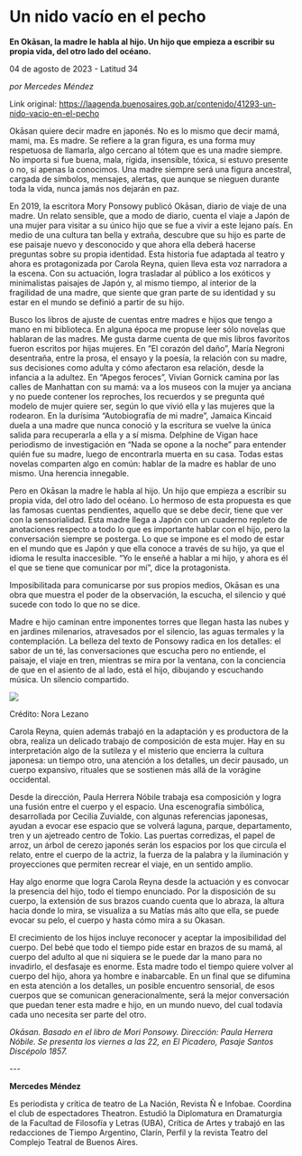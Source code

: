 # Un nido vacío en el pecho

**En Okāsan, la madre le habla al hijo. Un hijo que empieza a escribir su propia vida, del otro lado del océano.**

04 de agosto de 2023 - Latitud 34

_por Mercedes Méndez_

Link original: https://laagenda.buenosaires.gob.ar/contenido/41293-un-nido-vacio-en-el-pecho



Okāsan quiere decir madre en japonés. No es lo mismo que decir mamá, mami, ma. Es madre. Se refiere a la gran figura, es una forma muy respetuosa de llamarla, algo cercano al tótem que es una madre siempre. No importa si fue buena, mala, rígida, insensible, tóxica, si estuvo presente o no, si apenas la conocimos. Una madre siempre será una figura ancestral, cargada de símbolos, mensajes, alertas, que aunque se nieguen durante toda la vida, nunca jamás nos dejarán en paz.




En 2019, la escritora Mory Ponsowy publicó Okāsan, diario de viaje de una madre. Un relato sensible, que a modo de diario, cuenta el viaje a Japón de una mujer para visitar a su único hijo que se fue a vivir a este lejano país. En medio de una cultura tan bella y extraña, descubre que su hijo es parte de ese paisaje nuevo y desconocido y que ahora ella deberá hacerse preguntas sobre su propia identidad. Esta historia fue adaptada al teatro y ahora es protagonizada por Carola Reyna, quien lleva esta voz narradora a la escena. Con su actuación, logra trasladar al público a los exóticos y minimalistas paisajes de Japón y, al mismo tiempo, al interior de la fragilidad de una madre, que siente que gran parte de su identidad y su estar en el mundo se definió a partir de su hijo.




Busco los libros de ajuste de cuentas entre madres e hijos que tengo a mano en mi biblioteca. En alguna época me propuse leer sólo novelas que hablaran de las madres. Me gusta darme cuenta de que mis libros favoritos fueron escritos por hijas mujeres. En “El corazón del daño”, María Negroni desentraña, entre la prosa, el ensayo y la poesía, la relación con su madre, sus decisiones como adulta y cómo afectaron esa relación, desde la infancia a la adultez. En “Apegos feroces”, Vivian Gornick camina por las calles de Manhattan con su mamá: va a los museos con la mujer ya anciana y no puede contener los reproches, los recuerdos y se pregunta qué modelo de mujer quiere ser, según lo que vivió ella y las mujeres que la rodearon. En la durísima “Autobiografía de mi madre”, Jamaica Kincaid duela a una madre que nunca conoció y la escritura se vuelve la única salida para recuperarla a ella y a sí misma. Delphine de Vigan hace periodismo de investigación en “Nada se opone a la noche” para entender quién fue su madre, luego de encontrarla muerta en su casa. Todas estas novelas comparten algo en común: hablar de la madre es hablar de uno mismo. Una herencia innegable.




Pero en Okāsan la madre le habla al hijo. Un hijo que empieza a escribir su propia vida, del otro lado del océano. Lo hermoso de esta propuesta es que las famosas cuentas pendientes, aquello que se debe decir, tiene que ver con la sensorialidad. Esta madre llega a Japón con un cuaderno repleto de anotaciones respecto a todo lo que es importante hablar con el hijo, pero la conversación siempre se posterga. Lo que se impone es el modo de estar en el mundo que es Japón y que ella conoce a través de su hijo, ya que el idioma le resulta inaccesible. “Yo le enseñé a hablar a mi hijo, y ahora es él el que se tiene que comunicar por mí”, dice la protagonista.




Imposibilitada para comunicarse por sus propios medios, Okāsan es una obra que muestra el poder de la observación, la escucha, el silencio y qué sucede con todo lo que no se dice.




Madre e hijo caminan entre imponentes torres que llegan hasta las nubes y en jardines milenarios, atravesados por el silencio, las aguas termales y la contemplación. La belleza del texto de Ponsowy radica en los detalles: el sabor de un té, las conversaciones que escucha pero no entiende, el paisaje, el viaje en tren, mientras se mira por la ventana, con la conciencia de que en el asiento de al lado, está el hijo, dibujando y escuchando música. Un silencio compartido.




![](https://cdn.feater.me/files/images/2561670/3c5cfee0-ce25-45f3-ab68-8bb2de0e6ab1.jpg)




Crédito: Nora Lezano




Carola Reyna, quien además trabajó en la adaptación y es productora de la obra, realiza un delicado trabajo de composición de esta mujer. Hay en su interpretación algo de la sutileza y el misterio que encierra la cultura japonesa: un tiempo otro, una atención a los detalles, un decir pausado, un cuerpo expansivo, rituales que se sostienen más allá de la vorágine occidental.




Desde la dirección, Paula Herrera Nóbile trabaja esa composición y logra una fusión entre el cuerpo y el espacio. Una escenografía simbólica, desarrollada por Cecilia Zuvialde, con algunas referencias japonesas, ayudan a evocar ese espacio que se volverá laguna, parque, departamento, tren y un ajetreado centro de Tokio. Las puertas corredizas, el papel de arroz, un árbol de cerezo japonés serán los espacios por los que circula el relato, entre el cuerpo de la actriz, la fuerza de la palabra y la iluminación y proyecciones que permiten recrear el viaje, en un sentido amplio.




Hay algo enorme que logra Carola Reyna desde la actuación y es convocar la presencia del hijo, todo el tiempo enunciado. Por la disposición de su cuerpo, la extensión de sus brazos cuando cuenta que lo abraza, la altura hacia donde lo mira, se visualiza a su Matías más alto que ella, se puede evocar su pelo, el cuerpo y hasta cómo mira a su Okasan.




El crecimiento de los hijos incluye reconocer y aceptar la imposibilidad del cuerpo. Del bebé que todo el tiempo pide estar en brazos de su mamá, al cuerpo del adulto al que ni siquiera se le puede dar la mano para no invadirlo, el desfasaje es enorme. Esta madre todo el tiempo quiere volver al cuerpo del hijo, ahora ya hombre e inabarcable. En un final que se difumina en esta atención a los detalles, un posible encuentro sensorial, de esos cuerpos que se comunican generacionalmente, será la mejor conversación que puedan tener esta madre e hijo, en un mundo nuevo, del cual todavía cada uno necesita ser parte del otro.




*Okāsan. Basado en el libro de Mori Ponsowy. Dirección: Paula Herrera Nóbile. Se presenta los viernes a las 22, en El Picadero, Pasaje Santos Discépolo 1857.*




*---*




**Mercedes Méndez**




Es periodista y crítica de teatro de La Nación, Revista Ñ e Infobae. Coordina el club de espectadores Theatron. Estudió la Diplomatura en Dramaturgia de la Facultad de Filosofía y Letras (UBA), Crítica de Artes y trabajó en las redacciones de Tiempo Argentino, Clarín, Perfil y la revista Teatro del Complejo Teatral de Buenos Aires.



